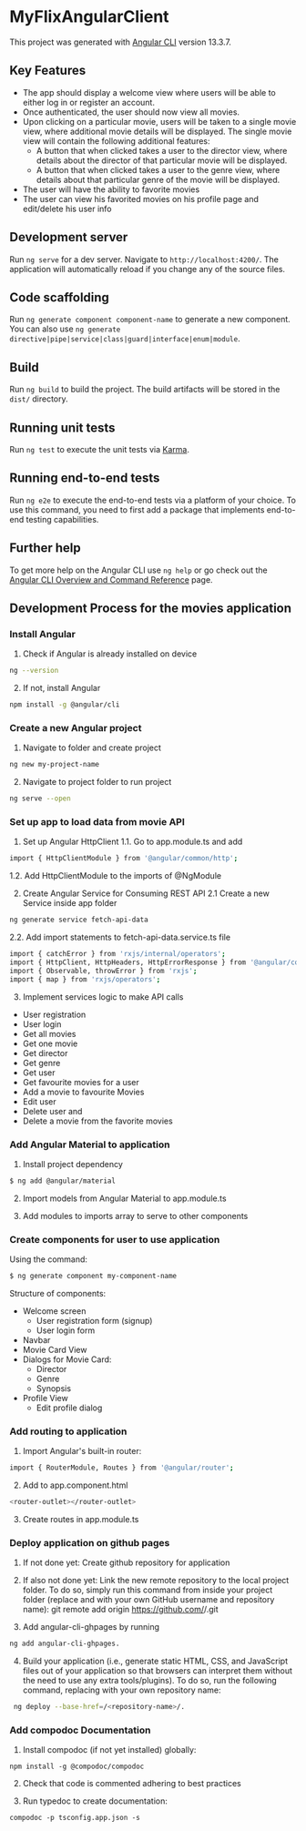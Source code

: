 # MyFlixAngularClient

This project was generated with [Angular CLI](https://github.com/angular/angular-cli) version 13.3.7.

## Key Features

- The app should display a welcome view where users will be able to either log in or register an
  account.
- Once authenticated, the user should now view all movies.
- Upon clicking on a particular movie, users will be taken to a single movie view, where
  additional movie details will be displayed. The single movie view will contain the following
  additional features:
  - A button that when clicked takes a user to the director view, where details about the
    director of that particular movie will be displayed.
  - A button that when clicked takes a user to the genre view, where details about that
    particular genre of the movie will be displayed.
- The user will have the ability to favorite movies
- The user can view his favorited movies on his profile page and edit/delete his user info

## Development server

Run `ng serve` for a dev server. Navigate to `http://localhost:4200/`. The application will automatically reload if you change any of the source files.

## Code scaffolding

Run `ng generate component component-name` to generate a new component. You can also use `ng generate directive|pipe|service|class|guard|interface|enum|module`.

## Build

Run `ng build` to build the project. The build artifacts will be stored in the `dist/` directory.

## Running unit tests

Run `ng test` to execute the unit tests via [Karma](https://karma-runner.github.io).

## Running end-to-end tests

Run `ng e2e` to execute the end-to-end tests via a platform of your choice. To use this command, you need to first add a package that implements end-to-end testing capabilities.

## Further help

To get more help on the Angular CLI use `ng help` or go check out the [Angular CLI Overview and Command Reference](https://angular.io/cli) page.

## Development Process for the movies application
### Install Angular
1. Check if Angular is already installed on device
```bash
ng --version
```

2. If not, install Angular
```bash
npm install -g @angular/cli
```

### Create a new Angular project
1. Navigate to folder and create project
```bash
ng new my-project-name
```

2. Navigate to project folder to run project
```bash
ng serve --open
```

### Set up app to load data from movie API
1. Set up Angular HttpClient
  1.1. Go to app.module.ts and add
  ```bash
  import { HttpClientModule } from '@angular/common/http';
  ```

  1.2. Add HttpClientModule to the imports of @NgModule

2. Create Angular Service for Consuming REST API 
  2.1 Create a new Service inside app folder
  ```bash
  ng generate service fetch-api-data
  ```

  2.2. Add import statements to fetch-api-data.service.ts file
  ```bash
  import { catchError } from 'rxjs/internal/operators';
  import { HttpClient, HttpHeaders, HttpErrorResponse } from '@angular/common/http';
  import { Observable, throwError } from 'rxjs';
  import { map } from 'rxjs/operators';
  ```

3. Implement services logic to make API calls
* User registration
* User login
* Get all movies
* Get one movie
* Get director
* Get genre
* Get user
* Get favourite movies for a user
* Add a movie to favourite Movies
* Edit user
* Delete user and
* Delete a movie from the favorite movies


### Add Angular Material to application
1. Install project dependency
```bash
$ ng add @angular/material
```

2. Import models from Angular Material to app.module.ts

3. Add modules to imports array to serve to other components

### Create components for user to use application
Using the command:
```bash
$ ng generate component my-component-name
```

Structure of components:
* Welcome screen
  * User registration form (signup)
  * User login form
* Navbar 
* Movie Card View
* Dialogs for Movie Card: 
  * Director
  * Genre
  * Synopsis
* Profile View
  * Edit profile dialog


### Add routing to application
1. Import Angular's built-in router:
```bash
import { RouterModule, Routes } from '@angular/router';
```

2. Add to app.component.html
```bash
<router-outlet></router-outlet> 
```

3. Create routes in app.module.ts

### Deploy application on github pages

1. If not done yet: Create github repository for application

2. If also not done yet: Link the new remote repository to the local project folder. To do so, simply run this command from inside your project folder (replace <GitHub-username> and <repository-name> with your own GitHub username and repository name): git remote add origin https://github.com/<GitHub-username>/<repository-name>.git

3. Add angular-cli-ghpages by running 
```bash
ng add angular-cli-ghpages.
```

4. Build your application (i.e., generate static HTML, CSS, and JavaScript files out of your application so that browsers can interpret them without the need to use any extra tools/plugins). To do so, run the following command, replacing <repository-name> with your own repository name:
```bash
 ng deploy --base-href=/<repository-name>/.
```

### Add compodoc Documentation
1. Install compodoc (if not yet installed) globally:
```terminal
npm install -g @compodoc/compodoc
```

2. Check that code is commented adhering to best practices

3. Run typedoc to create documentation:
```terminal
compodoc -p tsconfig.app.json -s
```